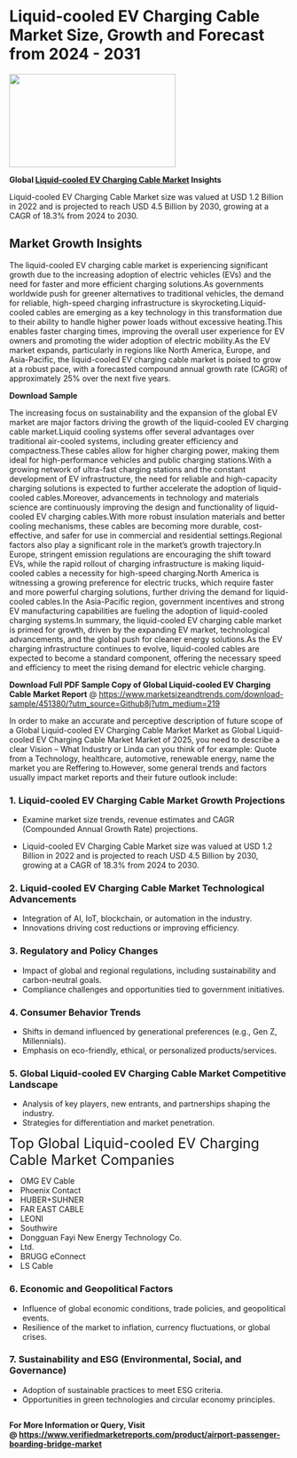 <H1>Liquid-cooled EV Charging Cable Market Size, Growth and Forecast from 2024 - 2031</H1><img class="aligncenter size-medium wp-image-584254" src="https://thirdeyenews.in/wp-content/uploads/2024/09/Global-Market-Research-300x168.jpeg" alt="" width="300" height="168" /><p><strong>Global&nbsp;<a href="https://www.marketsizeandtrends.com/download-sample/451380/?utm_source=Github8j?utm_medium=219">Liquid-cooled EV Charging Cable Market</a> Insights</strong></p><p>Liquid-cooled EV Charging Cable Market size was valued at USD 1.2 Billion in 2022 and is projected to reach USD 4.5 Billion by 2030, growing at a CAGR of 18.3% from 2024 to 2030.</p><p><h2>Market Growth Insights</h2> <p>The liquid-cooled EV charging cable market is experiencing significant growth due to the increasing adoption of electric vehicles (EVs) and the need for faster and more efficient charging solutions.As governments worldwide push for greener alternatives to traditional vehicles, the demand for reliable, high-speed charging infrastructure is skyrocketing.Liquid-cooled cables are emerging as a key technology in this transformation due to their ability to handle higher power loads without excessive heating.This enables faster charging times, improving the overall user experience for EV owners and promoting the wider adoption of electric mobility.As the EV market expands, particularly in regions like North America, Europe, and Asia-Pacific, the liquid-cooled EV charging cable market is poised to grow at a robust pace, with a forecasted compound annual growth rate (CAGR) of approximately 25% over the next five years.</p> <p><strong>Download Sample</strong></p> <p>The increasing focus on sustainability and the expansion of the global EV market are major factors driving the growth of the liquid-cooled EV charging cable market.Liquid cooling systems offer several advantages over traditional air-cooled systems, including greater efficiency and compactness.These cables allow for higher charging power, making them ideal for high-performance vehicles and public charging stations.With a growing network of ultra-fast charging stations and the constant development of EV infrastructure, the need for reliable and high-capacity charging solutions is expected to further accelerate the adoption of liquid-cooled cables.Moreover, advancements in technology and materials science are continuously improving the design and functionality of liquid-cooled EV charging cables.With more robust insulation materials and better cooling mechanisms, these cables are becoming more durable, cost-effective, and safer for use in commercial and residential settings.Regional factors also play a significant role in the market’s growth trajectory.In Europe, stringent emission regulations are encouraging the shift toward EVs, while the rapid rollout of charging infrastructure is making liquid-cooled cables a necessity for high-speed charging.North America is witnessing a growing preference for electric trucks, which require faster and more powerful charging solutions, further driving the demand for liquid-cooled cables.In the Asia-Pacific region, government incentives and strong EV manufacturing capabilities are fueling the adoption of liquid-cooled charging systems.In summary, the liquid-cooled EV charging cable market is primed for growth, driven by the expanding EV market, technological advancements, and the global push for cleaner energy solutions.As the EV charging infrastructure continues to evolve, liquid-cooled cables are expected to become a standard component, offering the necessary speed and efficiency to meet the rising demand for electric vehicle charging.</p> <p><span class=""><strong>Download Full PDF Sample Copy of Global Liquid-cooled EV Charging Cable Market Report</strong> @ <a href="https://www.marketsizeandtrends.com/download-sample/451380/?utm_source=Github8j?utm_medium=219" target="_blank">https://www.marketsizeandtrends.com/download-sample/451380/?utm_source=Github8j?utm_medium=219</a></span></p><p>In order to make an accurate and perceptive description of future scope of a Global&nbsp;Liquid-cooled EV Charging Cable Market Market as Global&nbsp;Liquid-cooled EV Charging Cable Market Market of 2025, you need to describe a clear Vision &ndash; What Industry or Linda can you think of for example: Quote from a Technology, healthcare, automotive, renewable energy, name the market you are Reffering to.However, some general trends and factors usually impact market reports and their future outlook include:</p><h3>1.&nbsp;<strong>Liquid-cooled EV Charging Cable Market Growth Projections</strong></h3><ul><li>Examine market size trends, revenue estimates and CAGR (Compounded Annual Growth Rate) projections.</li><li><p>Liquid-cooled EV Charging Cable Market size was valued at USD 1.2 Billion in 2022 and is projected to reach USD 4.5 Billion by 2030, growing at a CAGR of 18.3% from 2024 to 2030.</p></li></ul><h3>2.&nbsp;<strong>Liquid-cooled EV Charging Cable Market Technological Advancements</strong></h3><ul><li>Integration of AI, IoT, blockchain, or automation in the industry.</li><li>Innovations driving cost reductions or improving efficiency.</li></ul><h3>3.&nbsp;<strong>Regulatory and Policy Changes</strong></h3><ul><li>Impact of global and regional regulations, including sustainability and carbon-neutral goals.</li><li>Compliance challenges and opportunities tied to government initiatives.</li></ul><h3>4.&nbsp;<strong>Consumer Behavior Trends</strong></h3><ul><li>Shifts in demand influenced by generational preferences (e.g., Gen Z, Millennials).</li><li>Emphasis on eco-friendly, ethical, or personalized products/services.</li></ul><h3>5.&nbsp;<strong>Global Liquid-cooled EV Charging Cable Market Competitive Landscape</strong></h3><ul><li>Analysis of key players, new entrants, and partnerships shaping the industry.</li><li>Strategies for differentiation and market penetration.</li></ul><p data-pm-slice="1 1 []"><span style="color: inherit; font-family: inherit; font-size: 25px;">Top Global Liquid-cooled EV Charging Cable Market Companies</span></p><div class="" data-test-id=""><p><li>OMG EV Cable</li><li> Phoenix Contact</li><li> HUBER+SUHNER</li><li> FAR EAST CABLE</li><li> LEONI</li><li> Southwire</li><li> Dongguan Fayi New Energy Technology Co.</li><li> Ltd.</li><li> BRUGG eConnect</li><li> LS Cable</li></p></div><h3>6.&nbsp;<strong>Economic and Geopolitical Factors</strong></h3><ul><li>Influence of global economic conditions, trade policies, and geopolitical events.</li><li>Resilience of the market to inflation, currency fluctuations, or global crises.</li></ul><h3>7.&nbsp;<strong>Sustainability and ESG (Environmental, Social, and Governance)</strong></h3><ul><li>Adoption of sustainable practices to meet ESG criteria.</li><li>Opportunities in green technologies and circular economy principles.</li></ul><h2><strong style="font-size: 14px;">For More Information or Query, Visit @&nbsp;</strong><a style="background-color: #ffffff; font-size: 14px;" href="https://www.marketsizeandtrends.com/report/liquid-cooled-ev-charging-cable-market/" target="_blank">https://www.verifiedmarketreports.com/product/airport-passenger-boarding-bridge-market</a></h2>